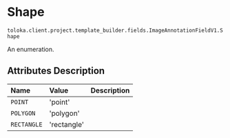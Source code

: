 # Shape
`toloka.client.project.template_builder.fields.ImageAnnotationFieldV1.Shape`

An enumeration.

## Attributes Description

| Name | Value | Description |
| :------| :-----------| :----------| 
`POINT`|'point'|<p></p>
`POLYGON`|'polygon'|<p></p>
`RECTANGLE`|'rectangle'|<p></p>
